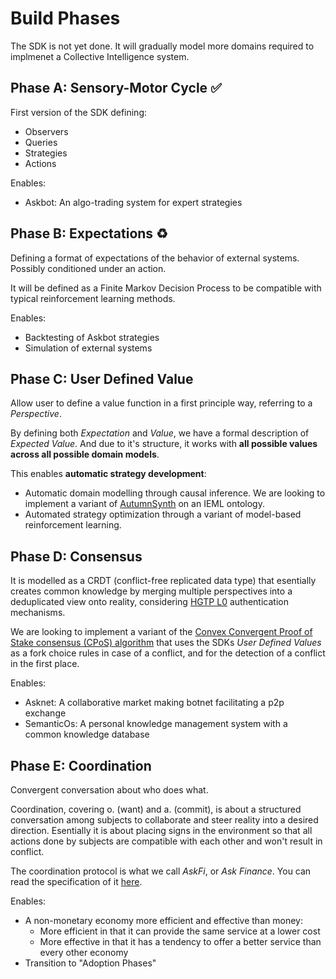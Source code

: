 # Build Phases

The SDK is not yet done. It will gradually model more domains required to implmenet a Collective Intelligence system.

## Phase A: Sensory-Motor Cycle ✅

First version of the SDK defining:

- Observers
- Queries
- Strategies
- Actions

Enables:

- Askbot: An algo-trading system for expert strategies

## Phase B: Expectations ♻️

Defining a format of expectations of the behavior of external systems. Possibly conditioned under an action.

It will be defined as a Finite Markov Decision Process to be compatible with typical reinforcement learning methods.

Enables:

- Backtesting of Askbot strategies
- Simulation of external systems

## Phase C: User Defined Value

Allow user to define a value function in a first principle way, referring to a _Perspective_.

By defining both _Expectation_ and _Value_, we have a formal description of _Expected Value_. And due to it's structure, it works with **all possible values across all possible domain models**.

This enables **automatic strategy development**:

- Automatic domain modelling through causal inference. We are looking to implement a variant of [AutumnSynth](https://www.basis.ai/blog/autumn/) on an IEML ontology.
- Automated strategy optimization through a variant of model-based reinforcement learning.

## Phase D: Consensus

It is modelled as a CRDT (conflict-free replicated data type) that esentially creates common knowledge by merging multiple perspectives into a deduplicated view onto reality, considering [HGTP L0](https://docs.constellationnetwork.io/learn/) authentication mechanisms.

We are looking to implement a variant of the [Convex Convergent Proof of Stake consensus (CPoS) algorithm](https://convex.world/technology?section=Convergent+Proof+of+Stake) that uses the SDKs _User Defined Values_ as a fork choice rules in case of a conflict, and for the detection of a conflict in the first place.

Enables:

- Asknet: A collaborative market making botnet facilitating a p2p exchange
- SemanticOs: A personal knowledge management system with a common knowledge database

## Phase E: Coordination

Convergent conversation about who does what.

Coordination, covering o. (want) and a. (commit), is about a structured conversation among subjects to collaborate and steer reality into a desired direction. Esentially it is about placing signs in the environment so that all actions done by subjects are compatible with each other and won't result in conflict.

The coordination protocol is what we call _AskFi_, or _Ask Finance_. You can read the specification of it [here](https://github.com/BrunoZell/ask.fi).

Enables:

- A non-monetary economy more efficient and effective than money:
  - More efficient in that it can provide the same service at a lower cost
  - More effective in that it has a tendency to offer a better service than every other economy
- Transition to "Adoption Phases"
